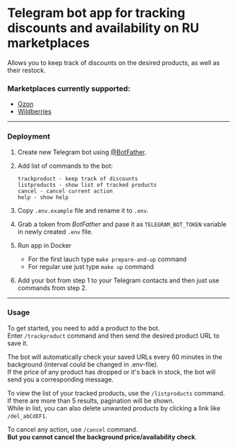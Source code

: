 # Telegram bot app for tracking discounts and availability on RU marketplaces

Allows you to keep track of discounts on the desired products, as well as their restock.

### Marketplaces currently supported:
- [Ozon](https://www.ozon.ru/)
- [Wildberries](https://www.wildberries.ru/)

---

### Deployment

1. Create new Telegram bot using [@BotFather](https://t.me/BotFather).

2. Add list of commands to the bot:  
   ```
   trackproduct - keep track of discounts
   listproducts - show list of tracked products
   cancel - cancel current action
   help - show help
   ```

3. Copy `.env.example` file and rename it to `.env`.

4. Grab a token from *BotFather* and pase it as `TELEGRAM_BOT_TOKEN` variable in newly created `.env` file.

5. Run app in Docker
   - For the first lauch type `make prepare-and-up` command
   - For regular use just type `make up` command

6. Add your bot from step 1 to your Telegram contacts and then just use commands from step 2.

---

### Usage

To get started, you need to add a product to the bot.  
Enter `/trackproduct` command and then send the desired product URL to save it.

The bot will automatically check your saved URLs every 60 minutes in the background (interval could be changed in .env-file).  
If the price of any product has dropped or it's back in stock, the bot will send you a corresponding message.

To view the list of your tracked products, use the `/listproducts` command.  
If there are more than 5 results, pagination will be shown.  
While in list, you can also delete unwanted products by clicking a link like `/del_abCdEF1`.

To cancel any action, use `/cancel` command.  
**But you cannot cancel the background price/availability check**.
